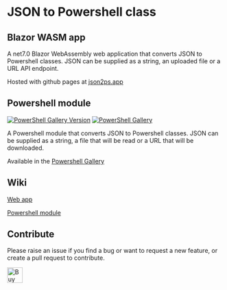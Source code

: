 # JSON to Powershell class

## Blazor WASM app

A net7.0 Blazor WebAssembly web application that converts JSON to Powershell classes. JSON can be supplied as a string, an uploaded file or a URL API endpoint.

Hosted with github pages at [json2ps.app](https://json2ps.app/)

## Powershell module

[![PowerShell Gallery Version](https://img.shields.io/powershellgallery/v/JsonToPowershellClass?label=JsonToPowershellClass&logo=powershell&style=plastic)](https://www.powershellgallery.com/packages/JsonToPowershellClass)
[![PowerShell Gallery](https://img.shields.io/powershellgallery/dt/JsonToPowershellClass?style=plastic)](https://www.powershellgallery.com/packages/JsonToPowershellClass)

A Powershell module that converts JSON to Powershell classes. JSON can be supplied as a string, a file that will be read or a URL that will be downloaded.

Available in the [Powershell Gallery](https://www.powershellgallery.com/packages/JsonToPowershellClass)

## Wiki

[Web app](https://github.com/trossr32/ps-json-to-powershell-class/wiki/Wep-app)

[Powershell module](https://github.com/trossr32/ps-json-to-powershell-class/wiki/Powershell-module)

## Contribute

Please raise an issue if you find a bug or want to request a new feature, or create a pull request to contribute.

<a href='https://ko-fi.com/K3K22CEIT' target='_blank'><img height='36' style='border:0px;height:36px;' src='https://cdn.ko-fi.com/cdn/kofi4.png?v=2' border='0' alt='Buy Me a Coffee at ko-fi.com' /></a>
